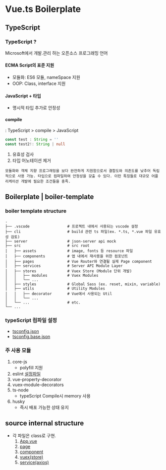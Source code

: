 # Vue.ts Boilerplate

## TypeScript

### TypeScript ?

Microsoft에서 개발.관리 하는 오픈소스 프로그래밍 언어

#### **ECMA Script**의 표준 지원

- 모듈화: ES6 모듈, nameSpace 지원
- OOP: Class, interface 지원

#### JavaScript + 타입

- 명시적 타입 추가로 안정성

#### compile

: TypeScript > compile > JavaScript

```ts
const test : String = ''
const test2!: String | null
```

1. 유효성 검사
2. 타입 어노테이션 제거

`모듈화와 객체 지향 프로그래밍을 보다 완전하게 지원함으로서
결합도와 의존도를 낮추어 독립적으로 사용 가능.
타입으로 컴파일하여 안정성을 갖출 수 있다.
이런 특징들로 대규모 어플리케이션 개발에 필요한 조건들을 충족.`

## Boilerplate | boiler-template

### boiler template structure

    .
    ├── .vscode                 # 프로젝트 내에서 사용되는 vscode 설정
    ├── cli                     # build 관련 ts 파일(ex. *.ts, *.vue 파일 유효성 검토)
    ├── server                  # json-server api mock
    ├── src                     # src root
    │   ├── assets              # image, fonts 등 resource 파일
    │   ├── components          # 앱 내에서 재사용을 위한 컴포넌트
    │   ├── pages               # Vue Router와 연결될 실제 Page component
    │   ├── services            # Server API Module Layer
    │   ├── stores              # Vuex Store (Module 단위 개발)
    │   │   ├── modules         # Vuex Modules
    │   │   └── ...
    │   ├── styles              # Global Sass (ex. reset, mixin, variable)
    │   ├── utils               # Utility Modules
    │   │   ├── decorator       # Vue에서 사용되는 Util
    │   │   └── ...
    │   └── ...                 # etc.
    └── ...

### typeScript 컴파일 설정

- [tsconfig.json](./tsconfig.json)
- [tsconfig.base.json](./tsconfig.base.json)

### 주 사용 모듈

1. core-js
    - polyfill 지원
2. eslint [설정파일](./.eslintrc.js)
3. vue-property-decorator
4. vuex-module-decorators
5. ts-node
    - typeScript Compile시 memory 사용
6. husky
    - 즉시 배포 가능한 상태 유지

## source internal structure

- 각 파일은 class로 구현.
    1. [App.vue](./src/App.vue)
    2. [page](./src/pages/card/index.vue)
    3. [component](./src/components/Layout.vue)
    4. [vuex(store)](./src/stores/modules/card.ts)
    5. [service(axios)](./src/services/card.ts)
